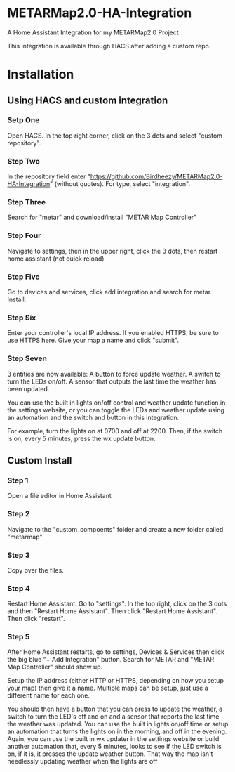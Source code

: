 # METARMap2.0-HA-Integration
A Home Assistant Integration for my METARMap2.0 Project

This integration is available through HACS after adding a custom repo. 

# Installation 

## Using HACS and custom integration

### Setp One
Open HACS. In the top right corner, click on the 3 dots and select "custom repository".

### Step Two
In the repository field enter "https://github.com/Birdheezy/METARMap2.0-HA-Integration" (without quotes).
For type, select "integration".

### Step Three
Search for "metar" and download/install "METAR Map Controller"

### Step Four
Navigate to settings, then in the upper right, click the 3 dots, then restart home assistant (not quick reload).

### Step Five
Go to devices and services, click add integration and search for metar. Install.

### Step Six
Enter your controller's local IP address. If you enabled HTTPS, be sure to use HTTPS here. Give your map a name and click "submit".

### Step Seven
3 entities are now available:
A button to force update weather. 
A switch to turn the LEDs on/off. 
A sensor that outputs the last time the weather has been updated. 

You can use the built in lights on/off control and weather update function in the settings website,
or you can toggle the LEDs and weather update using an automation and the switch and button in this integration.

For example, turn the lights on at 0700 and off at 2200. Then, if the switch is on, every 5 minutes, press the wx update button.

## Custom Install

### Step 1
Open a file editor in Home Assistant

### Step 2
Navigate to the "custom_compoents" folder and create a new folder called "metarmap"

### Step 3
Copy over the files.

### Step 4
Restart Home Assistant. 
Go to "settings". In the top right, click on the 3 dots and then "Restart Home Assistant". Then click "Restart Home Assistant". Then click "restart". 

### Step 5
After Home Assistant restarts, go to settings, Devices & Services then click the big blue "+ Add Integration" button. Search for METAR and "METAR Map Controller" should show up. 

Setup the IP address (either HTTP or HTTPS, depending on how you setup your map) then give it a name. Multiple maps can be setup, just use a different name for each one. 

You should then have a button that you can press to update the weather, a switch to turn the LED's off and on and a sensor that reports the last time the weather was updated.
You can use the built in lights on/off time or  setup an automation that turns the lights on in the morning, and off in the evening. Again, you can use the built in wx updater in the settings website or build another automation that, every 5 minutes, looks to see if the LED switch is on, if it is, it presses the update weather button.
That way the map isn't needlessly updating weather when the lights are off
